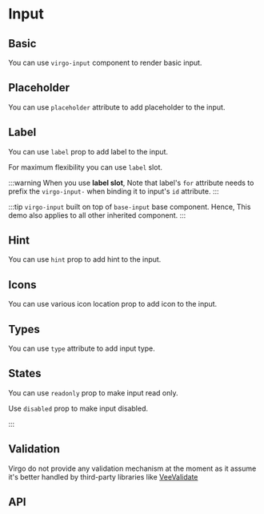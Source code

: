 <script lang="ts" setup>
import api from '@virgo-ui/vue/component-meta/virgo-input.json';
</script>

# Input

<!-- 👉 Basic -->
## Basic

You can use `virgo-input` component to render basic input.

<demo src="../../components/demos/input/DemoInputBasic.vue"/>

## Placeholder

You can use `placeholder` attribute to add placeholder to the input.

<demo src="../../components/demos/input/DemoInputPlaceholder.vue"/>

## Label

You can use `label` prop to add label to the input.

For maximum flexibility you can use `label` slot.

<demo src="../../components/demos/input/DemoInputLabel.vue"/>

:::warning
When you use **label slot**, Note that label's `for` attribute needs to prefix the `virgo-input-` when binding it to input's `id` attribute.
:::

:::tip
`virgo-input` built on top of `base-input` base component. Hence, This demo also applies to all other inherited component.
:::

## Hint

You can use `hint` prop to add hint to the input.

<demo src="../../components/demos/input/DemoInputHint.vue"/>

## Icons

You can use various icon location prop to add icon to the input.

<demo src="../../components/demos/input/DemoInputIcons.vue"/>


## Types

You can use `type` attribute to add input type.

<demo src="../../components/demos/input/DemoInputTypes.vue"/>

## States

You can use `readonly` prop to make input read only.

Use `disabled` prop to make input disabled.

<demo src="../../components/demos/input/DemoInputStates.vue"/>
:::

## Validation

Virgo do not provide any validation mechanism at the moment as it assume it's better handled by third-party libraries like [VeeValidate](https://vee-validate.logaretm.com/)

<demo src="../../components/demos/input/DemoInputValidation.vue"/>

## API

<Api title="Virgo Input" :api="api"></Api>
